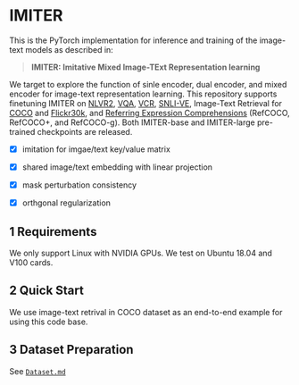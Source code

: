# IMITER

This is the PyTorch implementation for inference and training of the image-text models as described in: 
> **IMITER: Imitative Mixed Image-TExt Representation learning**

We target to explore the function of sinle encoder, dual encoder, and mixed encoder for image-text representation learning. 
This repository supports finetuning IMITER on
[NLVR2](http://lil.nlp.cornell.edu/nlvr/), [VQA](https://visualqa.org/), [VCR](https://visualcommonsense.com/),
[SNLI-VE](https://github.com/necla-ml/SNLI-VE), 
Image-Text Retrieval for [COCO](https://cocodataset.org/#home) and
[Flickr30k](http://shannon.cs.illinois.edu/DenotationGraph/), and
[Referring Expression Comprehensions](https://github.com/lichengunc/refer) (RefCOCO, RefCOCO+, and RefCOCO-g).
Both IMITER-base and IMITER-large pre-trained checkpoints are released.


- [x] imitation for imgae/text key/value matrix 
- [x] shared image/text embedding with linear projection
- [x] mask perturbation consistency 
- [x] orthgonal regularization 



## 1 Requirements 

We only support Linux with NVIDIA GPUs. We test on Ubuntu 18.04 and V100 cards. 


## 2 Quick Start 

We use image-text retrival in COCO dataset as an end-to-end example for using this code base.


## 3 Dataset Preparation 
See [`Dataset.md`](dataset/README.md)



